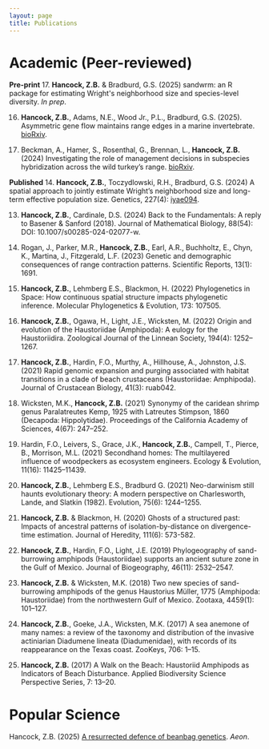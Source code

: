 ```yaml
---
layout: page
title: Publications
---
```


# Academic (Peer-reviewed)

**Pre-print**
17. **Hancock, Z.B.** & Bradburd, G.S. (2025) sandwrm: an R package for estimating Wright's neighborhood size and species-level diversity. *In prep*.

16. **Hancock, Z.B.**, Adams, N.E., Wood Jr., P.L., Bradburd, G.S. (2025). Asymmetric gene flow maintains range edges in a marine invertebrate. [bioRxiv](https://www.biorxiv.org/content/10.1101/2024.11.04.621918v2.abstract).

15. Beckman, A., Hamer, S., Rosenthal, G., Brennan, L., **Hancock, Z.B.** (2024) Investigating the role of management decisions in subspecies hybridization across the wild turkey’s range. [bioRxiv](https://www.biorxiv.org/content/10.1101/2024.11.07.622462v1).

**Published**
14. **Hancock, Z.B.**, Toczydlowski, R.H., Bradburd, G.S. (2024) A spatial approach to jointly estimate Wright’s neighborhood size and long-term effective population size. Genetics, 227(4): [iyae094](https://doi.org/10.1093/genetics/iyae094).

13. **Hancock, Z.B.**, Cardinale, D.S. (2024) Back to the Fundamentals: A reply to Basener & Sanford (2018). Journal of Mathematical Biology, 88(54): DOI: 10.1007/s00285-024-02077-w.
  
12. Rogan, J., Parker, M.R., **Hancock, Z.B.**, Earl, A.R., Buchholtz, E., Chyn, K., Martina, J., Fitzgerald, L.F. (2023) Genetic and demographic consequences of range contraction patterns. Scientific Reports, 13(1): 1691.
    
11. **Hancock, Z.B.**, Lehmberg E.S., Blackmon, H. (2022) Phylogenetics in Space: How continuous spatial structure impacts phylogenetic inference. Molecular Phylogenetics & Evolution, 173: 107505.
    
10. **Hancock, Z.B.**, Ogawa, H., Light, J.E., Wicksten, M. (2022) Origin and evolution of the Haustoriidae (Amphipoda): A eulogy for the Haustoriidira. Zoological Journal of the Linnean Society, 194(4): 1252–1267.
    
9. **Hancock, Z.B.**, Hardin, F.O., Murthy, A., Hillhouse, A., Johnston, J.S. (2021) Rapid genomic expansion and purging associated with habitat transitions in a clade of beach crustaceans (Haustoriidae: Amphipoda). Journal of Crustacean Biology, 41(3): ruab042.
    
8. Wicksten, M.K., **Hancock, Z.B.** (2021) Synonymy of the caridean shrimp genus Paralatreutes Kemp, 1925 with Latreutes Stimpson, 1860 (Decapoda: Hippolytidae). Proceedings of the California Academy of Sciences, 4(67): 247–252.
   
7. Hardin, F.O., Leivers, S., Grace, J.K., **Hancock, Z.B.**, Campell, T., Pierce, B., Morrison, M.L. (2021) Secondhand homes: The multilayered influence of woodpeckers as ecosystem engineers. Ecology & Evolution, 11(16): 11425–11439.
   
6. **Hancock, Z.B.**, Lehmberg E.S., Bradburd G. (2021) Neo-darwinism still haunts evolutionary theory: A modern perspective on Charlesworth, Lande, and Slatkin (1982). Evolution, 75(6): 1244–1255.
   
5. **Hancock, Z.B.** & Blackmon, H. (2020) Ghosts of a structured past: Impacts of ancestral patterns of isolation-by-distance on divergence-time estimation. Journal of Heredity, 111(6): 573-582.
   
4. **Hancock, Z.B.**, Hardin, F.O., Light, J.E. (2019) Phylogeography of sand-burrowing amphipods (Haustoriidae) supports an ancient suture zone in the Gulf of Mexico. Journal of Biogeography, 46(11): 2532–2547.
   
3. **Hancock, Z.B.** & Wicksten, M.K. (2018) Two new species of sand-burrowing amphipods of the genus Haustorius Müller, 1775 (Amphipoda: Haustoriidae) from the northwestern Gulf of Mexico. Zootaxa, 4459(1): 101–127.
   
2. **Hancock, Z.B.**, Goeke, J.A., Wicksten, M.K. (2017) A sea anemone of many names: a review of the taxonomy and distribution of the invasive actiniarian Diadumene lineata (Diadumenidae), with records of its reappearance on the Texas coast. ZooKeys, 706: 1–15.
   
1. **Hancock, Z.B.** (2017) A Walk on the Beach: Haustoriid Amphipods as Indicators of Beach Disturbance. Applied Biodiversity Science Perspective Series, 7: 13–20.

# Popular Science

Hancock, Z.B. (2025) [A resurrected defence of beanbag genetics](https://aeon.co/essays/a-resurrected-defence-of-beanbag-genetics). *Aeon*.
